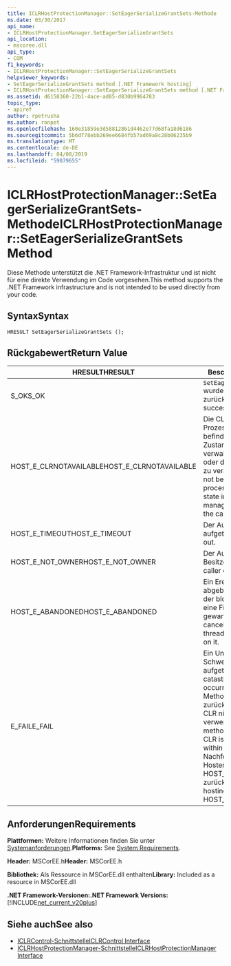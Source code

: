 ```yaml
---
title: ICLRHostProtectionManager::SetEagerSerializeGrantSets-Methode
ms.date: 03/30/2017
api_name:
- ICLRHostProtectionManager.SetEagerSerializeGrantSets
api_location:
- mscoree.dll
api_type:
- COM
f1_keywords:
- ICLRHostProtectionManager::SetEagerSerializeGrantSets
helpviewer_keywords:
- SetEagerSerializeGrantSets method [.NET Framework hosting]
- ICLRHostProtectionManager::SetEagerSerializeGrantSets method [.NET Framework hosting]
ms.assetid: d6158360-22b1-4ace-ad85-d830b9964783
topic_type:
- apiref
author: rpetrusha
ms.author: ronpet
ms.openlocfilehash: 160e31859e3d58812861d4462e77d68fa18d6186
ms.sourcegitcommit: 5b6d778ebb269ee6684fb57ad69a8c28b06235b9
ms.translationtype: MT
ms.contentlocale: de-DE
ms.lasthandoff: 04/08/2019
ms.locfileid: "59079655"
---
```

# <a name="iclrhostprotectionmanagerseteagerserializegrantsets-method"></a><span data-ttu-id="a8983-102">ICLRHostProtectionManager::SetEagerSerializeGrantSets-Methode</span><span class="sxs-lookup"><span data-stu-id="a8983-102">ICLRHostProtectionManager::SetEagerSerializeGrantSets Method</span></span>
<span data-ttu-id="a8983-103">Diese Methode unterstützt die .NET Framework-Infrastruktur und ist nicht für eine direkte Verwendung im Code vorgesehen.</span><span class="sxs-lookup"><span data-stu-id="a8983-103">This method supports the .NET Framework infrastructure and is not intended to be used directly from your code.</span></span>  
  
## <a name="syntax"></a><span data-ttu-id="a8983-104">Syntax</span><span class="sxs-lookup"><span data-stu-id="a8983-104">Syntax</span></span>  
  
```  
HRESULT SetEagerSerializeGrantSets ();  
```  
  
## <a name="return-value"></a><span data-ttu-id="a8983-105">Rückgabewert</span><span class="sxs-lookup"><span data-stu-id="a8983-105">Return Value</span></span>  
  
|<span data-ttu-id="a8983-106">HRESULT</span><span class="sxs-lookup"><span data-stu-id="a8983-106">HRESULT</span></span>|<span data-ttu-id="a8983-107">Beschreibung</span><span class="sxs-lookup"><span data-stu-id="a8983-107">Description</span></span>|  
|-------------|-----------------|  
|<span data-ttu-id="a8983-108">S_OK</span><span class="sxs-lookup"><span data-stu-id="a8983-108">S_OK</span></span>|`SetEagerSerializeGrantSets` <span data-ttu-id="a8983-109">wurde erfolgreich zurückgegeben.</span><span class="sxs-lookup"><span data-stu-id="a8983-109">returned successfully.</span></span>|  
|<span data-ttu-id="a8983-110">HOST_E_CLRNOTAVAILABLE</span><span class="sxs-lookup"><span data-stu-id="a8983-110">HOST_E_CLRNOTAVAILABLE</span></span>|<span data-ttu-id="a8983-111">Die CLR wurde nicht in einen Prozess geladen und befindet sich in einem Zustand, in dem nicht verwalteten Code ausführen oder den Aufruf erfolgreich zu verarbeiten.</span><span class="sxs-lookup"><span data-stu-id="a8983-111">The CLR has not been loaded into a process, or the CLR is in a state in which it cannot run managed code or process the call successfully.</span></span>|  
|<span data-ttu-id="a8983-112">HOST_E_TIMEOUT</span><span class="sxs-lookup"><span data-stu-id="a8983-112">HOST_E_TIMEOUT</span></span>|<span data-ttu-id="a8983-113">Der Aufruf ist ein Timeout aufgetreten.</span><span class="sxs-lookup"><span data-stu-id="a8983-113">The call timed out.</span></span>|  
|<span data-ttu-id="a8983-114">HOST_E_NOT_OWNER</span><span class="sxs-lookup"><span data-stu-id="a8983-114">HOST_E_NOT_OWNER</span></span>|<span data-ttu-id="a8983-115">Der Aufrufer ist nicht Besitzer der Sperre.</span><span class="sxs-lookup"><span data-stu-id="a8983-115">The caller does not own the lock.</span></span>|  
|<span data-ttu-id="a8983-116">HOST_E_ABANDONED</span><span class="sxs-lookup"><span data-stu-id="a8983-116">HOST_E_ABANDONED</span></span>|<span data-ttu-id="a8983-117">Ein Ereignis wurde abgebrochen, während sich der blockierte Thread oder eine Fiber darauf gewartet.</span><span class="sxs-lookup"><span data-stu-id="a8983-117">An event was canceled while a blocked thread or fiber was waiting on it.</span></span>|  
|<span data-ttu-id="a8983-118">E_FAIL</span><span class="sxs-lookup"><span data-stu-id="a8983-118">E_FAIL</span></span>|<span data-ttu-id="a8983-119">Ein Unbekannter Schwerwiegender Fehler ist aufgetreten.</span><span class="sxs-lookup"><span data-stu-id="a8983-119">An unknown catastrophic failure occurred.</span></span> <span data-ttu-id="a8983-120">Wenn eine Methode E_FAIL zurückgegeben hat, ist die CLR nicht mehr im Prozess verwendet werden.</span><span class="sxs-lookup"><span data-stu-id="a8983-120">After a method returns E_FAIL, the CLR is no longer usable within the process.</span></span> <span data-ttu-id="a8983-121">Nachfolgende Aufrufe zum Hosten der Methoden HOST_E_CLRNOTAVAILABLE zurück.</span><span class="sxs-lookup"><span data-stu-id="a8983-121">Subsequent calls to hosting methods return HOST_E_CLRNOTAVAILABLE.</span></span>|  
  
## <a name="requirements"></a><span data-ttu-id="a8983-122">Anforderungen</span><span class="sxs-lookup"><span data-stu-id="a8983-122">Requirements</span></span>  
 <span data-ttu-id="a8983-123">**Plattformen:** Weitere Informationen finden Sie unter [Systemanforderungen](../../../../docs/framework/get-started/system-requirements.md).</span><span class="sxs-lookup"><span data-stu-id="a8983-123">**Platforms:** See [System Requirements](../../../../docs/framework/get-started/system-requirements.md).</span></span>  
  
 <span data-ttu-id="a8983-124">**Header:** MSCorEE.h</span><span class="sxs-lookup"><span data-stu-id="a8983-124">**Header:** MSCorEE.h</span></span>  
  
 <span data-ttu-id="a8983-125">**Bibliothek:** Als Ressource in MSCorEE.dll enthalten</span><span class="sxs-lookup"><span data-stu-id="a8983-125">**Library:** Included as a resource in MSCorEE.dll</span></span>  
  
 **<span data-ttu-id="a8983-126">.NET Framework-Versionen:</span><span class="sxs-lookup"><span data-stu-id="a8983-126">.NET Framework Versions:</span></span>** [!INCLUDE[net_current_v20plus](../../../../includes/net-current-v20plus-md.md)]  
  
## <a name="see-also"></a><span data-ttu-id="a8983-127">Siehe auch</span><span class="sxs-lookup"><span data-stu-id="a8983-127">See also</span></span>

- [<span data-ttu-id="a8983-128">ICLRControl-Schnittstelle</span><span class="sxs-lookup"><span data-stu-id="a8983-128">ICLRControl Interface</span></span>](../../../../docs/framework/unmanaged-api/hosting/iclrcontrol-interface.md)
- [<span data-ttu-id="a8983-129">ICLRHostProtectionManager-Schnittstelle</span><span class="sxs-lookup"><span data-stu-id="a8983-129">ICLRHostProtectionManager Interface</span></span>](../../../../docs/framework/unmanaged-api/hosting/iclrhostprotectionmanager-interface.md)
